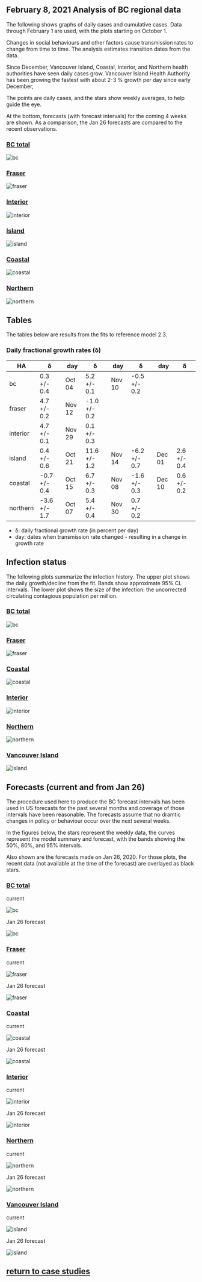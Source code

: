 ## February 8, 2021 Analysis of BC regional data

The following shows graphs of daily cases and cumulative cases. Data through February 1 are used, with the plots starting on October 1.

Changes in social behaviours and other factors cause transmission rates to change from time to time.
The analysis estimates transition dates from the data.

Since December, Vancouver Island, Coastal, Interior, and Northern health authorities have seen daily cases grow.
Vancouver Island Health Authority has been growing the fastest with about 2-3 % growth per day since early December, 

The points are daily cases, and the stars show weekly averages, to help guide the eye.

At the bottom, forecasts (with forecast intervals) for the coming 4 weeks are shown. As a comparison, the Jan 26 forecasts are compared
to the recent observations.

### [BC total](img/bc_2_3_0208.pdf)

![bc](img/bc_2_3_0208.png)

### [Fraser](img/fraser_2_3_0208.pdf)

![fraser](img/fraser_2_3_0208.png)

### [Interior](img/interior_2_3_0208.pdf)

![interior](img/interior_2_3_0208.png)

### [Island](img/island_2_3_0208.pdf)

![island](img/island_2_3_0208.png)

### [Coastal](img/coastal_2_3_0208.pdf)

![coastal](img/coastal_2_3_0208.png)

### [Northern](img/northern_2_3_0208.pdf)

![northern](img/northern_2_3_0208.png)

## Tables

The tables below are results from the fits to reference model 2.3.

### Daily fractional growth rates (&delta;)

HA| &delta; | day | &delta; | day | &delta; | day | &delta;
---|---|---|---|---|---|---|---
bc| 0.3 +/-  0.4|Oct 04| 5.2 +/-  0.1|Nov 10|-0.5 +/-  0.2
fraser| 4.7 +/-  0.2|Nov 12|-1.0 +/-  0.2
interior| 4.7 +/-  0.1|Nov 29| 0.1 +/-  0.3
island| 0.4 +/-  0.6|Oct 21| 11.6 +/-  1.2|Nov 14|-6.2 +/-  0.7|Dec 01| 2.6 +/-  0.4
coastal|-0.7 +/-  0.4|Oct 15| 6.7 +/-  0.3|Nov 08|-1.6 +/-  0.3|Dec 10| 0.6 +/-  0.2
northern|-3.6 +/-  1.7|Oct 07| 5.4 +/-  0.4|Nov 30| 0.7 +/-  0.2

* &delta;: daily fractional growth rate (in percent per day)
* day: dates when transmission rate changed - resulting in a change in growth rate

## Infection status

The following plots summarize the infection history.
The upper plot shows the daily growth/decline from the fit. Bands show approximate 95% CL intervals.
The lower plot shows the size of the infection: the uncorrected circulating contagious population per
million.

### [BC total](img/bc-summary.pdf)

![bc](img/bc-summary.png)

### [Fraser](img/fraser-summary.pdf)

![fraser](img/fraser-summary.png)

### [Coastal](img/coastal-summary.pdf)

![coastal](img/coastal-summary.png)

### [Interior](img/interior-summary.pdf)

![interior](img/interior-summary.png)

### [Northern](img/northern-summary.pdf)

![northern](img/northern-summary.png)

### [Vancouver Island](img/island-summary.pdf)

![island](img/island-summary.png)

## Forecasts (current and from Jan 26)

The procedure used here to produce the BC forecast intervals has
been used in US forecasts for the past several months and coverage of those intervals have been reasonable.
The forecasts assume that no dramtic changes in policy or behaviour occur over the next several weeks.

In the figures below, the stars represent the weekly data,
the curves represent the model summary and forecast,
with the bands showing the 50%, 80%, and 95% intervals.

Also shown are the forecasts made on Jan 26, 2020.
For those plots, the recent data (not available at the time of the forecast) are overlayed as black stars.

### [BC total](img/bc-forecast.pdf)

current

![bc](img/bc-forecast.png)

Jan 26 forecast

![bc](img/bc-forecast-x.png)

### [Fraser](img/fraser-forecast.pdf)

current

![fraser](img/fraser-forecast.png)

Jan 26 forecast

![fraser](img/fraser-forecast-x.png)

### [Coastal](img/coastal-forecast.pdf)

current

![coastal](img/coastal-forecast.png)

Jan 26 forecast

![coastal](img/coastal-forecast-x.png)

### [Interior](img/interior-forecast.pdf)

current

![interior](img/interior-forecast.png)

Jan 26 forecast

![interior](img/interior-forecast-x.png)

### [Northern](img/northern-forecast.pdf)

current

![northern](img/northern-forecast.png)

Jan 26 forecast

![northern](img/northern-forecast-x.png)

### [Vancouver Island](img/island-forecast.pdf)

current

![island](img/island-forecast.png)

Jan 26 forecast

![island](img/island-forecast-x.png)

## [return to case studies](../index.md)

